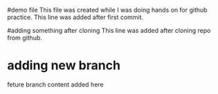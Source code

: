 #demo file
This file was created while I was doing hands on for github practice.
This line was added after first commit.

#adding something after cloning
This line was added after cloning repo from github.

# adding new branch
feture branch content added here